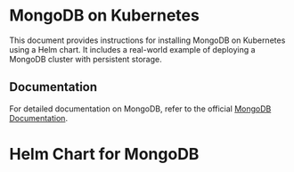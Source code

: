 # MongoDB on Kubernetes

This document provides instructions for installing MongoDB on Kubernetes using a Helm chart. It includes a real-world example of deploying a MongoDB cluster with persistent storage.

## Documentation
For detailed documentation on MongoDB, refer to the official [MongoDB Documentation](https://www.mongodb.com/docs/).

# Helm Chart for MongoDB
